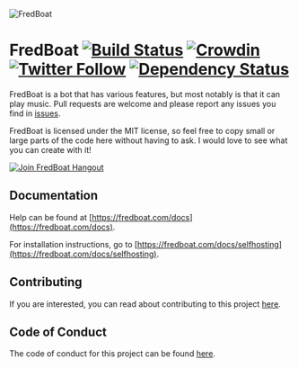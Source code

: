 ![FredBoat](https://fred.moe/YY1.png)

# FredBoat [![Build Status](https://travis-ci.org/Frederikam/FredBoat.svg?branch=master)](https://travis-ci.org/Frederikam/FredBoat) [![Crowdin](https://d322cqt584bo4o.cloudfront.net/fredboat/localized.svg)](https://crowdin.com/project/fredboat) [![Twitter Follow](https://img.shields.io/twitter/follow/DiscordFredBoat.svg?style=social&label=Follow)]() [![Dependency Status](https://www.versioneye.com/user/projects/5a238bc60fb24f793c0be65b/badge.svg?style=flat-square)](https://www.versioneye.com/user/projects/5a238bc60fb24f793c0be65b)
FredBoat is a bot that has various features, but most notably is that it can play music. Pull requests are welcome and please report any issues you find in [issues](https://github.com/Frederikam/FredBoat/issues).

FredBoat is licensed under the MIT license, so feel free to copy small or large parts of the code here without having to ask. I would love to see what you can create with it!

[![Join FredBoat Hangout](https://discordapp.com/api/guilds/174820236481134592/embed.png?style=banner2)](https://discord.gg/cgPFW4q)

## Documentation
Help can be found at [https://fredboat.com/docs](https://fredboat.com/docs).

For installation instructions, go to [https://fredboat.com/docs/selfhosting](https://fredboat.com/docs/selfhosting).

## Contributing
If you are interested, you can read about contributing to this project [here](https://github.com/Frederikam/FredBoat/blob/master/CONTRIBUTING.md).

## Code of Conduct
The code of conduct for this project can be found [here](https://github.com/Frederikam/FredBoat/blob/master/CODE_OF_CONDUCT.md).
